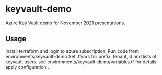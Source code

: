 # keyvault-demo
Azure Key Vault demo for November 2021 presentations.

## Usage

 Install terraform and login to azure subscription.
 Run code from environments/keyvault-demo
 Set .tfvars for prefix, tenant_id and lists of keyvault users. 
 see environments/keyvault-demo/variables.tf for details
 apply configuration
 .